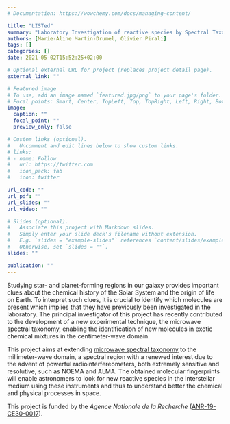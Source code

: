 ```yaml
---
# Documentation: https://wowchemy.com/docs/managing-content/

title: "LISTed"
summary: "Laboratory Investigation of reactive species by Spectral Taxonomy"
authors: [Marie-Aline Martin-Drumel, Olivier Pirali]
tags: []
categories: []
date: 2021-05-02T15:52:25+02:00

# Optional external URL for project (replaces project detail page).
external_link: ""

# Featured image
# To use, add an image named `featured.jpg/png` to your page's folder.
# Focal points: Smart, Center, TopLeft, Top, TopRight, Left, Right, BottomLeft, Bottom, BottomRight.
image:
  caption: ""
  focal_point: ""
  preview_only: false

# Custom links (optional).
#   Uncomment and edit lines below to show custom links.
# links:
# - name: Follow
#   url: https://twitter.com
#   icon_pack: fab
#   icon: twitter

url_code: ""
url_pdf: ""
url_slides: ""
url_video: ""

# Slides (optional).
#   Associate this project with Markdown slides.
#   Simply enter your slide deck's filename without extension.
#   E.g. `slides = "example-slides"` references `content/slides/example-slides.md`.
#   Otherwise, set `slides = ""`.
slides: ""

publication: ""
---
```


Studying star- and planet-forming regions in our galaxy provides important clues about the chemical history of the Solar System and the origin of life on Earth. To interpret such clues, it is crucial to identify which molecules are present which implies that they have previously been investigated in the laboratory. The principal investigator of this project has recently contributed to the development of a new experimental technique, the microwave spectral taxonomy, enabling the identification of new molecules in exotic chemical mixtures in the centimeter-wave domain. 

This project aims at extending [microwave spectral taxonomy](https://aip.scitation.org/doi/10.1063/1.4944072) to the millimeter-wave domain, a spectral region with a renewed interest due to the advent of powerful radiointerfereometers, both extremely sensitive and resolutive, such as NOEMA and ALMA. The obtained molecular fingerprints will enable astronomers to look for new reactive species in the interstellar medium using these instruments and thus to understand better the chemical and physical processes in space.

This project is funded by the *Agence Nationale de la Recherche* ([ANR-19-CE30-0017](https://anr.fr/Project-ANR-19-CE30-0017)).
